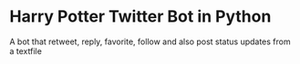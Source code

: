 # Harry Potter Twitter Bot in Python 
A bot that retweet, reply, favorite, follow and also post status updates from a textfile
